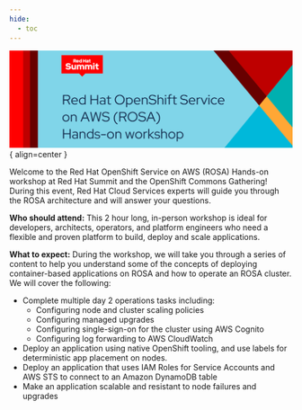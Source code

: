 ```yaml
---
hide:
  - toc
---
```

![Red Hat OpenShift Service on AWS (ROSA) Hands-on workshop](./assets/images/summit-rosa-header.png){ align=center }

<!-- ## Overview -->
Welcome to the Red Hat OpenShift Service on AWS (ROSA) Hands-on workshop at Red Hat Summit and the OpenShift Commons Gathering! During this event, Red Hat Cloud Services experts will guide you through the ROSA architecture and will answer your questions. 

**Who should attend:** This 2 hour long, in-person workshop is ideal for developers, architects, operators, and platform engineers who need a flexible and proven platform to build, deploy and scale applications.

**What to expect:** During the workshop, we will take you through a series of content to help you understand some of the concepts of deploying container-based applications on ROSA and how to operate an ROSA cluster. We will cover the following:

- Complete multiple day 2 operations tasks including: 
    * Configuring node and cluster scaling policies
    * Configuring managed upgrades
    * Configuring single-sign-on for the cluster using AWS Cognito
    * Configuring log forwarding to AWS CloudWatch
- Deploy an application using native OpenShift tooling, and use labels for deterministic app placement on nodes.
- Deploy an application that uses IAM Roles for Service Accounts and AWS STS to connect to an Amazon DynamoDB table
- Make an application scalable and resistant to node failures and upgrades
